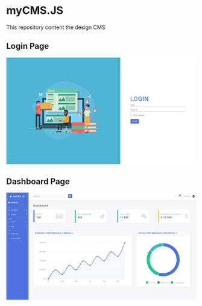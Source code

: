 # myCMS.JS
This repository content the design CMS
## Login Page
![Login Page](/login.jpeg)
## Dashboard Page
![Dashboard Page](/dashboard.jpeg)
